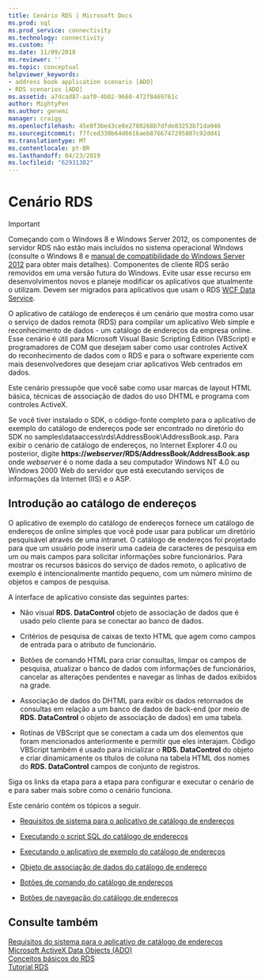 ```yaml
---
title: Cenário RDS | Microsoft Docs
ms.prod: sql
ms.prod_service: connectivity
ms.technology: connectivity
ms.custom: ''
ms.date: 11/09/2018
ms.reviewer: ''
ms.topic: conceptual
helpviewer_keywords:
- address book application scenario [ADO]
- RDS scenarios [ADO]
ms.assetid: a7dcad87-aaf0-4b02-9660-472f8469761c
author: MightyPen
ms.author: genemi
manager: craigg
ms.openlocfilehash: 45e0f3be43ce8e2780268b7dfde83253b71da946
ms.sourcegitcommit: f7fced330b64d6616aeb8766747295807c92dd41
ms.translationtype: MT
ms.contentlocale: pt-BR
ms.lasthandoff: 04/23/2019
ms.locfileid: "62931382"
---
```

# <a name="rds-scenario"></a>Cenário RDS
> [!IMPORTANT]
>  Começando com o Windows 8 e Windows Server 2012, os componentes de servidor RDS não estão mais incluídos no sistema operacional Windows (consulte o Windows 8 e [manual de compatibilidade do Windows Server 2012](https://www.microsoft.com/download/details.aspx?id=27416) para obter mais detalhes). Componentes de cliente RDS serão removidos em uma versão futura do Windows. Evite usar esse recurso em desenvolvimentos novos e planeje modificar os aplicativos que atualmente o utilizam. Devem ser migrados para aplicativos que usam o RDS [WCF Data Service](https://go.microsoft.com/fwlink/?LinkId=199565).  
  
 O aplicativo de catálogo de endereços é um cenário que mostra como usar o serviço de dados remota (RDS) para compilar um aplicativo Web simple e reconhecimento de dados - um catálogo de endereços da empresa online. Esse cenário é útil para Microsoft Visual Basic Scripting Edition (VBScript) e programadores de COM que desejam saber como usar controles ActiveX do reconhecimento de dados com o RDS e para o software experiente com mais desenvolvedores que desejam criar aplicativos Web centrados em dados.  
  
 Este cenário pressupõe que você sabe como usar marcas de layout HTML básica, técnicas de associação de dados do uso DHTML e programa com controles ActiveX.  
  
 Se você tiver instalado o SDK, o código-fonte completo para o aplicativo de exemplo do catálogo de endereços pode ser encontrado no diretório do SDK no samples\dataaccess\rds\AddressBook\AddressBook.asp. Para exibir o cenário de catálogo de endereços, no Internet Explorer 4.0 ou posterior, digite **https://*webserver*/RDS/AddressBook/AddressBook.asp** onde *webserver* é o nome dada a seu computador Windows NT 4.0 ou Windows 2000 Web do servidor que está executando serviços de informações da Internet (IIS) e o ASP.  
  
## <a name="introduction-to-address-book"></a>Introdução ao catálogo de endereços  
 O aplicativo de exemplo do catálogo de endereços fornece um catálogo de endereços de online simples que você pode usar para publicar um diretório pesquisável através de uma intranet. O catálogo de endereços foi projetado para que um usuário pode inserir uma cadeia de caracteres de pesquisa em um ou mais campos para solicitar informações sobre funcionários. Para mostrar os recursos básicos do serviço de dados remoto, o aplicativo de exemplo é intencionalmente mantido pequeno, com um número mínimo de objetos e campos de pesquisa.  
  
 A interface de aplicativo consiste das seguintes partes:  
  
-   Não visual **RDS. DataControl** objeto de associação de dados que é usado pelo cliente para se conectar ao banco de dados.  
  
-   Critérios de pesquisa de caixas de texto HTML que agem como campos de entrada para o atributo de funcionário.  
  
-   Botões de comando HTML para criar consultas, limpar os campos de pesquisa, atualizar o banco de dados com informações de funcionários, cancelar as alterações pendentes e navegar as linhas de dados exibidos na grade.  
  
-   Associação de dados do DHTML para exibir os dados retornados de consultas em relação a um banco de dados de back-end (por meio de **RDS. DataControl** o objeto de associação de dados) em uma tabela.  
  
-   Rotinas de VBScript que se conectam a cada um dos elementos que foram mencionados anteriormente e permitir que eles interajam. Código VBScript também é usado para inicializar o **RDS. DataControl** do objeto e criar dinamicamente os títulos de coluna na tabela HTML dos nomes do **RDS. DataControl** campos de conjunto de registros.  
  
 Siga os links da etapa para a etapa para configurar e executar o cenário de e para saber mais sobre como o cenário funciona.  
  
 Este cenário contém os tópicos a seguir.  
  
-   [Requisitos de sistema para o aplicativo de catálogo de endereços](../../../ado/guide/remote-data-service/system-requirements-for-the-address-book-application.md)  
  
-   [Executando o script SQL do catálogo de endereços](../../../ado/guide/remote-data-service/running-the-address-book-sql-script.md)  
  
-   [Executando o aplicativo de exemplo do catálogo de endereços](../../../ado/guide/remote-data-service/running-the-address-book-sample-application.md)  
  
-   [Objeto de associação de dados do catálogo de endereço](../../../ado/guide/remote-data-service/address-book-data-binding-object.md)  
  
-   [Botões de comando do catálogo de endereços](../../../ado/guide/remote-data-service/address-book-command-buttons.md)  
  
-   [Botões de navegação do catálogo de endereços](../../../ado/guide/remote-data-service/address-book-navigation-buttons.md)  
  
## <a name="see-also"></a>Consulte também  
 [Requisitos do sistema para o aplicativo de catálogo de endereços](../../../ado/guide/remote-data-service/system-requirements-for-the-address-book-application.md)   
 [Microsoft ActiveX Data Objects (ADO)](../../../ado/microsoft-activex-data-objects-ado.md)   
 [Conceitos básicos do RDS](../../../ado/guide/remote-data-service/rds-fundamentals.md)   
 [Tutorial RDS](../../../ado/guide/remote-data-service/rds-tutorial.md)



